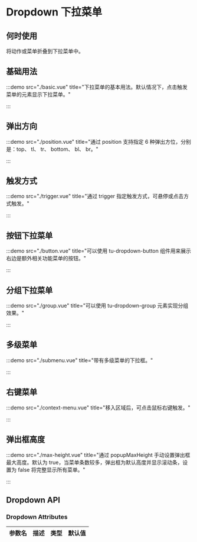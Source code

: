 # Dropdown 下拉菜单

## 何时使用

将动作或菜单折叠到下拉菜单中。

## 基础用法

:::demo src="./basic.vue" title="下拉菜单的基本用法。默认情况下，点击触发菜单的元素显示下拉菜单。"

:::

## 弹出方向

:::demo src="./position.vue" title="通过 position 支持指定 6 种弹出方位，分别是：top、 tl、 tr、 bottom、 bl、 br。"

:::

## 触发方式

:::demo src="./trigger.vue" title="通过 trigger 指定触发方式，可悬停或点击方式触发。"

:::

## 按钮下拉菜单

:::demo src="./button.vue" title="可以使用 tu-dropdown-button 组件用来展示右边是额外相关功能菜单的按钮。"

:::

## 分组下拉菜单

:::demo src="./group.vue" title="可以使用 tu-dropdown-group 元素实现分组效果。"

:::

## 多级菜单

:::demo src="./submenu.vue" title="带有多级菜单的下拉框。"

:::

## 右键菜单

:::demo src="./context-menu.vue" title="移入区域后，可点击鼠标右键触发。"

:::

## 弹出框高度

:::demo src="./max-height.vue" title="通过 popupMaxHeight 手动设置弹出框最大高度。默认为 true，当菜单条数较多，弹出框为默认高度并显示滚动条，设置为 false 将完整显示所有菜单。"

:::

## Dropdown API

### Dropdown Attributes

| 参数名 | 描述 | 类型 | 默认值 |
| ------ | ---- | ---- | :-----: |